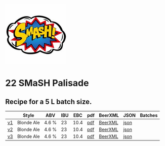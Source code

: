 ![logo](./22_SMaSH_Palisade.jpeg)

# 22 SMaSH Palisade

## Recipe for a 5 L batch size.

|    | Style | ABV | IBU | EBC | pdf | BeerXML | JSON | Batches |
|----|-------|-----|-----|-----|-----|---------|------|---------|
| [v1](22_SMaSH_Palisade_recipe.md) | Blonde Ale | 4.6 % | 23 | 10.4 | [pdf](./22_SMaSH_Palisade.pdf) | [BeerXML](./22_SMaSH_Palisade.xml) | [json](./22_SMaSH_Palisade.json) | |
| [v2](22_SMaSH_Palisade_v2_recipe.md) | Blonde Ale | 4.6 % | 23 | 10.4 | [pdf](./22_SMaSH_Palisade_v2.pdf) | [BeerXML](./22_SMaSH_Palisade_v2.xml) | [json](./22_SMaSH_Palisade_v2.json) | |
| [v3](22_SMaSH_Palisade_v3_recipe.md) | Blonde Ale | 4.6 % | 23 | 10.4 | [pdf](./22_SMaSH_Palisade_v3.pdf) | [BeerXML](./22_SMaSH_Palisade_v3.xml) | [json](./22_SMaSH_Palisade_v3.json) | |
